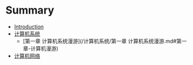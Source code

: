# Summary

* [Introduction](README.md)
* [计算机系统](Computer_System.md)
  * [第一章 计算机系统漫游](/计算机系统/第一章 计算机系统漫游.md#第一章-计算机漫游)
* [计算机网络](Computer_Network.md)


